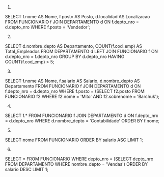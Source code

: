 
1.
SELECT f.nome AS Nome, f.posto AS Posto, d.localidad AS Localizacao
FROM FUNCIONARIO f
JOIN DEPARTAMENTO d ON f.depto_nro = d.depto_nro
WHERE f.posto = 'Vendedor';

2.
SELECT d.nombre_depto AS Departamento, COUNT(f.cod_emp) AS Total_Empleados
FROM DEPARTAMENTO d
LEFT JOIN FUNCIONARIO f ON d.depto_nro = f.depto_nro
GROUP BY d.depto_nro
HAVING COUNT(f.cod_emp) > 5;

3.
SELECT f.nome AS Nome, f.salario AS Salario, d.nombre_depto AS Departamento
FROM FUNCIONARIO f
JOIN DEPARTAMENTO d ON f.depto_nro = d.depto_nro
WHERE f.posto = (SELECT f2.posto FROM FUNCIONARIO f2 WHERE f2.nome = 'Mito' AND f2.sobrenome = 'Barchuk');

4.
SELECT f.*
FROM FUNCIONARIO f
JOIN DEPARTAMENTO d ON f.depto_nro = d.depto_nro
WHERE d.nombre_depto = 'Contabilidade'
ORDER BY f.nome;

5.
SELECT nome
FROM FUNCIONARIO
ORDER BY salario ASC
LIMIT 1;

6.
SELECT *
FROM FUNCIONARIO
WHERE depto_nro = (SELECT depto_nro FROM DEPARTAMENTO WHERE nombre_depto = 'Vendas')
ORDER BY salario DESC
LIMIT 1;

